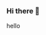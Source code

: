 ### Hi there 👋
hello
<!--
**ShraddhaSS-creator/shraddhaSS-creator** is a ✨ _special_ ✨ repository because its `README.md` (this file) appears on your GitHub profile.

Here are some ideas to get you started:
hello
- 🔭 I’m currently working on ...
- 🌱 I’m currently learning ...
- 👯 I’m looking to collaborate on ...
- 🤔 I’m looking for help with ...
- 💬 Ask me about ...
- 📫 How to reach me: ...
- 😄 Pronouns: ...
- ⚡ Fun fact: ...
-->
